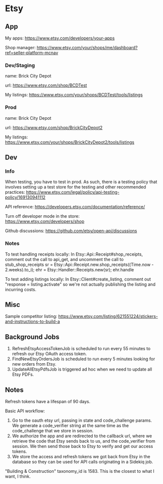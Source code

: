 # Etsy

## App

My apps: https://www.etsy.com/developers/your-apps

Shop manager: https://www.etsy.com/your/shops/me/dashboard?ref=seller-platform-mcnav

### Dev/Staging

name: Brick City Depot

url: https://www.etsy.com/shop/BCDTest

My listings: https://www.etsy.com/your/shops/BCDTest/tools/listings

### Prod

name: Brick City Depot

url: https://www.etsy.com/shop/BrickCityDepot2

My listings: https://www.etsy.com/your/shops/BrickCityDepot2/tools/listings

## Dev

### Info

When testing, you have to test in prod. As such, there is a testing policy that involves setting up a test store for the testing and other recommended practices: https://www.etsy.com/legal/policy/api-testing-policy/169130941112

API reference: https://developers.etsy.com/documentation/reference/

Turn off developer mode in the store: https://www.etsy.com/developers/shop

Github discussions: https://github.com/etsy/open-api/discussions

### Notes

To test handling receipts locally:
In Etsy::Api::Receipt#shop_receipts, comment out the call to api_get, and uncomment the call to stub_shop_receipts
sr = Etsy::Api::Receipt.new.shop_receipts((Time.now - 2.weeks).to_i); ehr = Etsy::Handler::Receipts.new(sr); ehr.handle

To test adding listings locally:
In Etsy::Client#create_listing, comment out "response = listing.activate" so we're not actually publishing the listing and incurring costs.

## Misc

Sample competitor listing: https://www.etsy.com/listing/621551224/stickers-and-instructions-to-build-a

## Background Jobs

1. RefreshEtsyAccessTokenJob is scheduled to run every 55 minutes to refresh our Etsy OAuth access token.
2. FindNewEtsyOrdersJob is scheduled to run every 5 minutes looking for new orders from Etsy.
3. UpdateAllEtsyPdfsJob is triggered ad hoc when we need to update all Etsy PDFs.

## Notes

Refresh tokens have a lifespan of 90 days.

Basic API workflow:
 1. Go to the oauth etsy url, passing in state and code_challenge params. We generate a code_verifier string at the same time as the code_challenge that we store in session.
 2. We authorize the app and are redirected to the callback url, where we retrieve the code that Etsy sends back to us, and the code_verifier from session. We then send those back to Etsy to verify and get our access tokens.
 3. We store the access and refresh tokens we got back from Etsy in the database so they can be used for API calls originating in a Sidekiq job.

"Building & Construction" taxonomy_id is 1583. This is the closest to what I want, I think.
